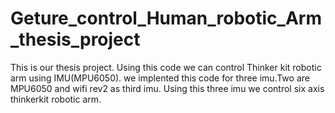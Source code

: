 # Geture_control_Human_robotic_Arm_thesis_project
This is our thesis project. Using this code we can control Thinker kit robotic arm using IMU(MPU6050). we implented this code for three imu.Two are MPU6050 and wifi rev2 as third imu. Using this three imu we control six axis thinkerkit robotic arm.
